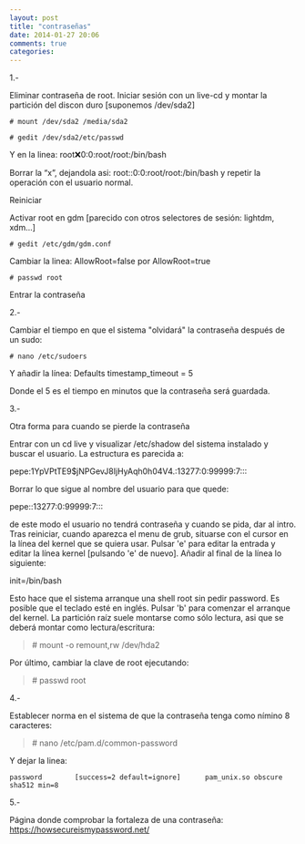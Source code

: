 ```yaml
---
layout: post
title: "contraseñas"
date: 2014-01-27 20:06
comments: true
categories: 
---
```

1.-

Eliminar contraseña de root. Iniciar sesión con un live-cd y montar la partición del discon duro [suponemos /dev/sda2]

	# mount /dev/sda2 /media/sda2

	# gedit /dev/sda2/etc/passwd 

Y en la linea: root:x:0:0:root/root:/bin/bash 

Borrar la “x”, dejandola asi: root::0:0:root/root:/bin/bash y repetir la operación con el usuario normal.

Reiniciar 

Activar  root en gdm [parecido con otros selectores de sesión: lightdm, xdm...]

	# gedit /etc/gdm/gdm.conf 

Cambiar la linea:  AllowRoot=false   por AllowRoot=true 

	# passwd root 

Entrar la contraseña 

2.-

Cambiar el tiempo en que el sistema "olvidará" la contraseña después de un sudo: 

	# nano /etc/sudoers 

Y añadir la línea: Defaults timestamp_timeout = 5 

Donde el 5 es el tiempo en minutos que la contraseña será guardada. 

3.-

Otra forma para cuando se pierde la contraseña 

Entrar con un cd live y visualizar /etc/shadow del sistema instalado y buscar el  usuario. La estructura es parecida a: 

pepe:$1$YpVPtTE9$jNPGevJ8IjHyAqh0h04V4.:13277:0:99999:7::: 

Borrar lo que sigue al nombre del usuario para que quede: 

pepe::13277:0:99999:7::: 

de este modo el usuario no tendrá contraseña y cuando se pida, dar al intro.  Tras reiniciar, cuando aparezca el menu de grub, situarse con el cursor en la línea del kernel que se quiera usar. Pulsar 'e' para editar la entrada y editar la línea kernel [pulsando 'e' de nuevo]. Añadir al final de la línea lo siguiente: 

init=/bin/bash 

Esto hace que el sistema arranque una shell root sin pedir password. Es posible que el teclado esté en inglés. Pulsar 'b' para comenzar el arranque del kernel. La partición raíz suele montarse como sólo lectura, asi que se deberá montar como lectura/escritura: 

>\# mount -o remount,rw /dev/hda2 

Por último, cambiar la clave de root ejecutando: 

>\# passwd root 

4.-

Establecer norma en el sistema de que la contraseña tenga como nímino 8 caracteres:

>\# nano /etc/pam.d/common-password

Y dejar la linea:

	password        [success=2 default=ignore]      pam_unix.so obscure sha512 min=8

5.-

Página donde comprobar la fortaleza de una contraseña: <https://howsecureismypassword.net/>

